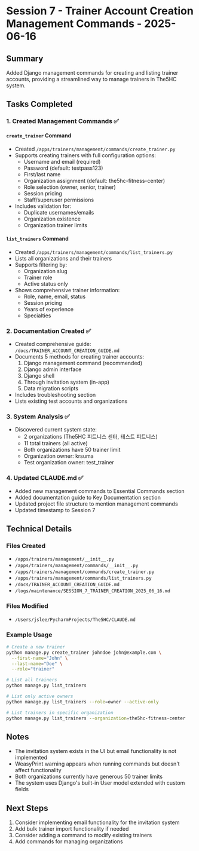 # Session 7 - Trainer Account Creation Management Commands - 2025-06-16

## Summary

Added Django management commands for creating and listing trainer accounts, providing a streamlined way to manage trainers in The5HC system.

## Tasks Completed

### 1. Created Management Commands ✅

#### `create_trainer` Command
- Created `/apps/trainers/management/commands/create_trainer.py`
- Supports creating trainers with full configuration options:
  - Username and email (required)
  - Password (default: testpass123)
  - First/last name
  - Organization assignment (default: the5hc-fitness-center)
  - Role selection (owner, senior, trainer)
  - Session pricing
  - Staff/superuser permissions
- Includes validation for:
  - Duplicate usernames/emails
  - Organization existence
  - Organization trainer limits

#### `list_trainers` Command
- Created `/apps/trainers/management/commands/list_trainers.py`
- Lists all organizations and their trainers
- Supports filtering by:
  - Organization slug
  - Trainer role
  - Active status only
- Shows comprehensive trainer information:
  - Role, name, email, status
  - Session pricing
  - Years of experience
  - Specialties

### 2. Documentation Created ✅
- Created comprehensive guide: `/docs/TRAINER_ACCOUNT_CREATION_GUIDE.md`
- Documents 5 methods for creating trainer accounts:
  1. Django management command (recommended)
  2. Django admin interface
  3. Django shell
  4. Through invitation system (in-app)
  5. Data migration scripts
- Includes troubleshooting section
- Lists existing test accounts and organizations

### 3. System Analysis ✅
- Discovered current system state:
  - 2 organizations (The5HC 피트니스 센터, 테스트 피트니스)
  - 11 total trainers (all active)
  - Both organizations have 50 trainer limit
  - Organization owner: krsuma
  - Test organization owner: test_trainer

### 4. Updated CLAUDE.md ✅
- Added new management commands to Essential Commands section
- Added documentation guide to Key Documentation section
- Updated project file structure to mention management commands
- Updated timestamp to Session 7

## Technical Details

### Files Created
- `/apps/trainers/management/__init__.py`
- `/apps/trainers/management/commands/__init__.py`
- `/apps/trainers/management/commands/create_trainer.py`
- `/apps/trainers/management/commands/list_trainers.py`
- `/docs/TRAINER_ACCOUNT_CREATION_GUIDE.md`
- `/logs/maintenance/SESSION_7_TRAINER_CREATION_2025_06_16.md`

### Files Modified
- `/Users/jslee/PycharmProjects/The5HC/CLAUDE.md`

### Example Usage

```bash
# Create a new trainer
python manage.py create_trainer johndoe john@example.com \
  --first-name="John" \
  --last-name="Doe" \
  --role="trainer"

# List all trainers
python manage.py list_trainers

# List only active owners
python manage.py list_trainers --role=owner --active-only

# List trainers in specific organization
python manage.py list_trainers --organization=the5hc-fitness-center
```

## Notes

- The invitation system exists in the UI but email functionality is not implemented
- WeasyPrint warning appears when running commands but doesn't affect functionality
- Both organizations currently have generous 50 trainer limits
- The system uses Django's built-in User model extended with custom fields

## Next Steps

1. Consider implementing email functionality for the invitation system
2. Add bulk trainer import functionality if needed
3. Consider adding a command to modify existing trainers
4. Add commands for managing organizations